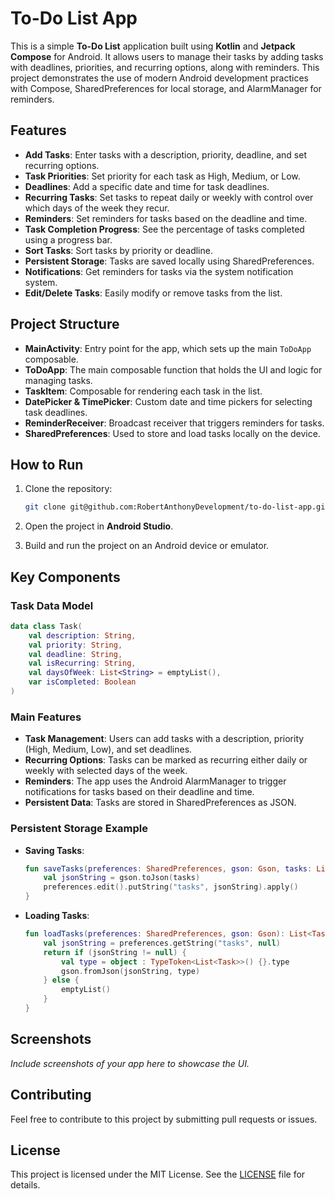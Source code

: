 
# To-Do List App

This is a simple **To-Do List** application built using **Kotlin** and **Jetpack Compose** for Android. It allows users to manage their tasks by adding tasks with deadlines, priorities, and recurring options, along with reminders. This project demonstrates the use of modern Android development practices with Compose, SharedPreferences for local storage, and AlarmManager for reminders.

## Features

- **Add Tasks**: Enter tasks with a description, priority, deadline, and set recurring options.
- **Task Priorities**: Set priority for each task as High, Medium, or Low.
- **Deadlines**: Add a specific date and time for task deadlines.
- **Recurring Tasks**: Set tasks to repeat daily or weekly with control over which days of the week they recur.
- **Reminders**: Set reminders for tasks based on the deadline and time.
- **Task Completion Progress**: See the percentage of tasks completed using a progress bar.
- **Sort Tasks**: Sort tasks by priority or deadline.
- **Persistent Storage**: Tasks are saved locally using SharedPreferences.
- **Notifications**: Get reminders for tasks via the system notification system.
- **Edit/Delete Tasks**: Easily modify or remove tasks from the list.

## Project Structure

- **MainActivity**: Entry point for the app, which sets up the main `ToDoApp` composable.
- **ToDoApp**: The main composable function that holds the UI and logic for managing tasks.
- **TaskItem**: Composable for rendering each task in the list.
- **DatePicker & TimePicker**: Custom date and time pickers for selecting task deadlines.
- **ReminderReceiver**: Broadcast receiver that triggers reminders for tasks.
- **SharedPreferences**: Used to store and load tasks locally on the device.

## How to Run

1. Clone the repository:
   ```bash
   git clone git@github.com:RobertAnthonyDevelopment/to-do-list-app.git
   ```

2. Open the project in **Android Studio**.

3. Build and run the project on an Android device or emulator.

## Key Components

### Task Data Model

```kotlin
data class Task(
    val description: String,
    val priority: String,
    val deadline: String,
    val isRecurring: String,
    val daysOfWeek: List<String> = emptyList(),
    var isCompleted: Boolean
)
```

### Main Features

- **Task Management**: Users can add tasks with a description, priority (High, Medium, Low), and set deadlines.
- **Recurring Options**: Tasks can be marked as recurring either daily or weekly with selected days of the week.
- **Reminders**: The app uses the Android AlarmManager to trigger notifications for tasks based on their deadline and time.
- **Persistent Data**: Tasks are stored in SharedPreferences as JSON.

### Persistent Storage Example

- **Saving Tasks**:
  ```kotlin
  fun saveTasks(preferences: SharedPreferences, gson: Gson, tasks: List<Task>) {
      val jsonString = gson.toJson(tasks)
      preferences.edit().putString("tasks", jsonString).apply()
  }
  ```

- **Loading Tasks**:
  ```kotlin
  fun loadTasks(preferences: SharedPreferences, gson: Gson): List<Task> {
      val jsonString = preferences.getString("tasks", null)
      return if (jsonString != null) {
          val type = object : TypeToken<List<Task>>() {}.type
          gson.fromJson(jsonString, type)
      } else {
          emptyList()
      }
  }
  ```

## Screenshots

_Include screenshots of your app here to showcase the UI._

## Contributing

Feel free to contribute to this project by submitting pull requests or issues.

## License

This project is licensed under the MIT License. See the [LICENSE](LICENSE) file for details.
